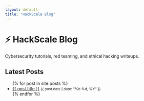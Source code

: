 ```yaml
---
layout: default
title: "HackScale Blog"
---
```


<div class="hero">
  <h1>⚡ HackScale Blog</h1>
  <p>Cybersecurity tutorials, red teaming, and ethical hacking writeups.</p>
</div>

<div class="posts">
  <h2>Latest Posts</h2>
  <ul>
    {% for post in site.posts %}
      <li>
        <a href="{{ post.url }}">{{ post.title }}</a>
        <small>{{ post.date | date: "%b %d, %Y" }}</small>
      </li>
    {% endfor %}
  </ul>
</div>

